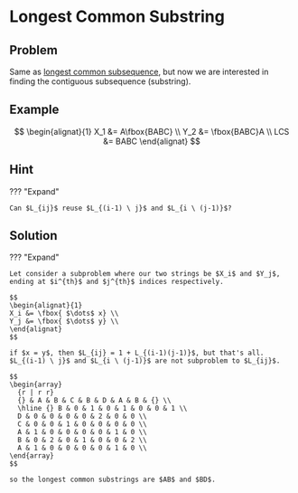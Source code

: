 # Longest Common Substring

<style>
.md-logo img {
  content: url('/algorithms/dynamic-programming/logo-light.png');
}

:root [data-md-color-scheme=slate] .md-logo img  {
  content: url('/algorithms/dynamic-programming/logo-dark.png');
}
</style>

## Problem

Same as [longest common subsequence](/algorithms/dynamic-programming/longest-common-subsequence), but now we are interested in finding the contiguous subsequence (substring).

## Example

$$
\begin{alignat}{1}
X_1 &= A\fbox{BABC} \\
Y_2 &= \fbox{BABC}A \\
LCS &= BABC
\end{alignat}
$$

## Hint

??? "Expand"

    Can $L_{ij}$ reuse $L_{(i-1) \ j}$ and $L_{i \ (j-1)}$?

## Solution

??? "Expand"

    Let consider a subproblem where our two strings be $X_i$ and $Y_j$, ending at $i^{th}$ and $j^{th}$ indices respectively.

    $$
    \begin{alignat}{1}
    X_i &= \fbox{ $\dots$ x} \\
    Y_j &= \fbox{ $\dots$ y} \\
    \end{alignat}
    $$

    if $x = y$, then $L_{ij} = 1 + L_{(i-1)(j-1)}$, but that's all. $L_{(i-1) \ j}$ and $L_{i \ (j-1)}$ are not subproblem to $L_{ij}$.

    $$
    \begin{array}
      {r | r r}
      {} & A & B & C & B & D & A & B & {} \\
      \hline {} B & 0 & 1 & 0 & 1 & 0 & 0 & 1 \\
      D & 0 & 0 & 0 & 0 & 2 & 0 & 0 \\
      C & 0 & 0 & 1 & 0 & 0 & 0 & 0 \\
      A & 1 & 0 & 0 & 0 & 0 & 1 & 0 \\
      B & 0 & 2 & 0 & 1 & 0 & 0 & 2 \\
      A & 1 & 0 & 0 & 0 & 0 & 1 & 0 \\
    \end{array}
    $$

    so the longest common substrings are $AB$ and $BD$.
